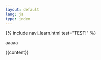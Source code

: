 ```yaml
---
layout: default
lang: ja
type: index
---
```


{% include navi_learn.html test="TEST!" %}

<div>aaaaa</div>

{{content}}